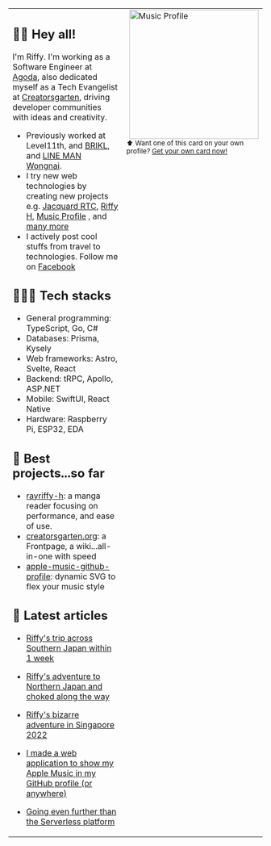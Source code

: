 <table style="border: none;">
  <tr style="border: none;">
    <td style="border: none;">

## 👏👏 Hey all!

I'm Riffy. I'm working as a Software Engineer at [Agoda](https://agoda.com), also dedicated myself as a Tech Evangelist
at [Creatorsgarten](https://creatorsgarten.org), driving developer communities with ideas and creativity.

- Previously worked at Level11th, and [BRIKL](https://brikl.com), and [LINE MAN Wongnai](https://lmwn.com/).
- I try new web technologies by creating new projects
  e.g. [Jacquard RTC](https://github.com/rayriffy/jacquard-rtc), [Riffy H](https://github.com/rayriffy/rayriffy-h), [Music Profile](https://github.com/rayriffy/apple-music-github-profile) ,
  and [many more](https://github.com/rayriffy?tab=repositories)
- I actively post cool stuffs from travel to technologies. Follow me on [Facebook](https://facebook.com)

## 👨🏻‍💻 Tech stacks

- General programming: TypeScript, Go, C#
- Databases: Prisma, Kysely
- Web frameworks: Astro, Svelte, React
- Backend: tRPC, Apollo, ASP.NET
- Mobile: SwiftUI, React Native
- Hardware: Raspberry Pi, ESP32, EDA

## 💼 Best projects...so far

- [rayriffy-h](https://github.com/rayriffy/rayriffy-h): a manga reader focusing on performance, and ease of use.
- [creatorsgarten.org](https://github.com/creatorsgarten/creatorsgarten.org): a Frontpage, a wiki...all-in-one with
  speed
- [apple-music-github-profile](https://github.com/rayriffy/apple-music-github-profile): dynamic SVG to flex your music
  style

## 📰 Latest articles

- [Riffy's trip across Southern Japan within 1 week](https://blog.rayriffy.com/riffy-japan-idolmaster-trip-2023/)
- [Riffy's adventure to Northern Japan and choked along the way](https://blog.rayriffy.com/choke-in-japan-2022/)
- [Riffy's bizarre adventure in Singapore 2022](https://blog.rayriffy.com/singapore-adventure-2022/)
- [I made a web application to show my Apple Music in my GitHub profile (or anywhere)](https://blog.rayriffy.com/apple-music-in-github-profile/)
- [Going even further than the Serverless platform](https://blog.rayriffy.com/beyond-serverless/)

    </td>
    <td style="border: none; display: flex; flex-direction: column; align-items: end;">
      <img src="https://music-profile.rayriffy.com/theme/light.svg?uid=001583.0d89a010aaec400c857c0fb855586ce7.1031" width="256" alt="Music Profile" />
      <sup>⬆️ Want one of this card on your own profile? <a href="https://music-profile.rayriffy.com/">Get your own card now!</a></sup>
    </td>
  </tr>
</table>
